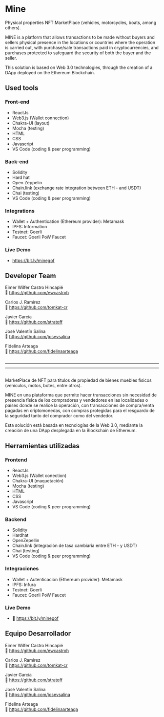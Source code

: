 # Mine

Physical properties NFT MarketPlace (vehicles, motorcycles, boats, among others).

MINE is a platform that allows transactions to be made without buyers and sellers physical presence in the locations or countries where the operation is carried out, with purchase/sale transactions paid in cryptocurrencies, and purchases protected to safeguard the security of both the buyer and the seller.

This solution is based on Web 3.0 technologies, through the creation of a DApp deployed on the Ethereum Blockchain.

## Used tools

### Front-end

- ReactJs
- Web3.js (Wallet connection)
- Chakra-UI (layout)
- Mocha (testing)
- HTML
- CSS
- Javascript
- VS Code (coding & peer programming)

### Back-end

- Solidity
- Hard hat
- Open Zeppelin
- Chain.link (exchange rate integration between ETH - and USDT)
- Chai (testing)
- VS Code (coding & peer programming)

### Integrations

- Wallet + Authentication (Ethereum provider): Metamask
- IPFS: Information
- Testnet: Goerli
- Faucet: Goerli PoW Faucet

### Live Demo

- https://bit.ly/minegof


## Developer Team

Eimer Wilfer Castro Hincapié<br />
🔗 https://github.com/ewcastroh

Carlos J. Ramirez<br />
🔗 https://github.com/tomkat-cr

Javier García<br />
🔗 https://github.com/stratoff

José Valentín Salina<br />
🔗 https://github.com/josevsalina

Fidelina Arteaga<br />
🔗 https://github.com/fidelinaarteaga 
<br /><br />
<hr/>
<hr/>
<br />
MarketPlace de NFT para títulos de propiedad de bienes muebles físicos (vehículos, motos, botes, entre otros).

MINE en una plataforma que permite hacer transacciones sin necesidad de presencia física de los compradores y vendedores en las localidades o países donde se realice la operación, con transacciones de compra/venta pagadas en criptomonedas, con compras protegidas para el resguardo de la seguridad tanto del comprador como del vendedor.

Esta solución está basada en tecnologías de la Web 3.0, mediante la creación de una DApp desplegada en la Blockchain de Ethereum.

## Herramientas utilizadas

### Frontend

- ReactJs
- Web3.js (Wallet conection)
- Chakra-UI (maquetación)
- Mocha (testing)
- HTML
- CSS
- Javascript
- VS Code (coding & peer programming)

### Backend

- Solidity
- Hardhat
- OpenZepellin
- Chain.link (integración de tasa cambiaria entre ETH - y USDT)
- Chai (testing)
- VS Code (coding & peer programming)

### Integraciones

- Wallet + Autenticación (Ethereum provider): Metamask
- IPFS: Infura
- Testnet: Goerli
- Faucet: Goerli PoW Faucet

### Live Demo

- 🔗 https://bit.ly/minegof 


## Equipo Desarrollador

Eimer Wilfer Castro Hincapié<br />
🔗 https://github.com/ewcastroh

Carlos J. Ramirez<br />
🔗 https://github.com/tomkat-cr

Javier García<br />
🔗 https://github.com/stratoff

José Valentín Salina<br />
🔗 https://github.com/josevsalina

Fidelina Arteaga<br />
🔗 https://github.com/fidelinaarteaga 
